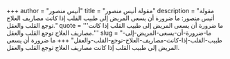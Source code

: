 +++
author = "أنيس منصور"
title = "مقولة أنيس منصور"
description = "مقولة أنيس منصور: ما ضرورة أن يسعى المريض إلى طبيب القلب إذا كانت مصاريف العلاج توجع القلب والعقل."
quote = '''ما ضرورة أن يسعى المريض إلى طبيب القلب إذا كانت مصاريف العلاج توجع القلب والعقل.''' 
slug = "ما-ضرورة-أن-يسعى-المريض-إلى-طبيب-القلب-إذا-كانت-مصاريف-العلاج-توجع-القلب-والعقل"
+++
ما ضرورة أن يسعى المريض إلى طبيب القلب إذا كانت مصاريف العلاج توجع القلب والعقل.

